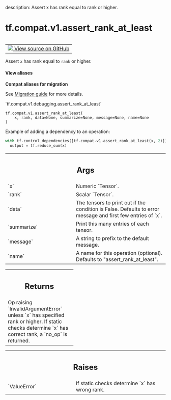 description: Assert x has rank equal to rank or higher.

<div itemscope itemtype="http://developers.google.com/ReferenceObject">
<meta itemprop="name" content="tf.compat.v1.assert_rank_at_least" />
<meta itemprop="path" content="Stable" />
</div>

# tf.compat.v1.assert_rank_at_least

<!-- Insert buttons and diff -->

<table class="tfo-notebook-buttons tfo-api nocontent" align="left">
<td>
  <a target="_blank" href="https://github.com/tensorflow/tensorflow/blob/r2.4/tensorflow/python/ops/check_ops.py#L1223-L1287">
    <img src="https://www.tensorflow.org/images/GitHub-Mark-32px.png" />
    View source on GitHub
  </a>
</td>
</table>



Assert `x` has rank equal to `rank` or higher.

<section class="expandable">
  <h4 class="showalways">View aliases</h4>
  <p>
<b>Compat aliases for migration</b>
<p>See
<a href="https://www.tensorflow.org/guide/migrate">Migration guide</a> for
more details.</p>
<p>`tf.compat.v1.debugging.assert_rank_at_least`</p>
</p>
</section>

<pre class="devsite-click-to-copy prettyprint lang-py tfo-signature-link">
<code>tf.compat.v1.assert_rank_at_least(
    x, rank, data=None, summarize=None, message=None, name=None
)
</code></pre>



<!-- Placeholder for "Used in" -->

Example of adding a dependency to an operation:

```python
with tf.control_dependencies([tf.compat.v1.assert_rank_at_least(x, 2)]):
  output = tf.reduce_sum(x)
```

<!-- Tabular view -->
 <table class="responsive fixed orange">
<colgroup><col width="214px"><col></colgroup>
<tr><th colspan="2"><h2 class="add-link">Args</h2></th></tr>

<tr>
<td>
`x`
</td>
<td>
Numeric `Tensor`.
</td>
</tr><tr>
<td>
`rank`
</td>
<td>
Scalar `Tensor`.
</td>
</tr><tr>
<td>
`data`
</td>
<td>
The tensors to print out if the condition is False.  Defaults to
error message and first few entries of `x`.
</td>
</tr><tr>
<td>
`summarize`
</td>
<td>
Print this many entries of each tensor.
</td>
</tr><tr>
<td>
`message`
</td>
<td>
A string to prefix to the default message.
</td>
</tr><tr>
<td>
`name`
</td>
<td>
A name for this operation (optional).
Defaults to "assert_rank_at_least".
</td>
</tr>
</table>



<!-- Tabular view -->
 <table class="responsive fixed orange">
<colgroup><col width="214px"><col></colgroup>
<tr><th colspan="2"><h2 class="add-link">Returns</h2></th></tr>
<tr class="alt">
<td colspan="2">
Op raising `InvalidArgumentError` unless `x` has specified rank or higher.
If static checks determine `x` has correct rank, a `no_op` is returned.
</td>
</tr>

</table>



<!-- Tabular view -->
 <table class="responsive fixed orange">
<colgroup><col width="214px"><col></colgroup>
<tr><th colspan="2"><h2 class="add-link">Raises</h2></th></tr>

<tr>
<td>
`ValueError`
</td>
<td>
If static checks determine `x` has wrong rank.
</td>
</tr>
</table>

